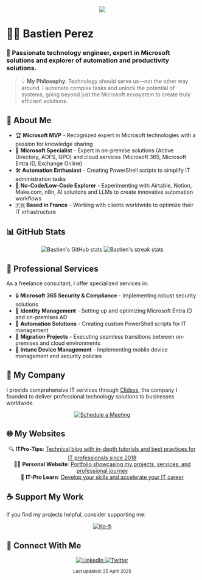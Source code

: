<!-- filepath: /Users/bast/Documents/GitHub/bastienperez/README.md -->
<div align="center">
  <img src="https://readme-typing-svg.herokuapp.com/?lines=Welcome+to+Bastien+Perez's+Page!;Microsoft+MVP+%7C+Blogger;PowerShell+Enthusiast&font=Fira%20Code&center=true&width=440&height=45&color=de761d&vCenter=true&size=22">
</div>

# 👨‍💻 Bastien Perez
### 🌟 Passionate technology engineer, expert in Microsoft solutions and explorer of automation and productivity solutions.

> 💡 **My Philosophy**: Technology should serve us—not the other way around. I automate complex tasks and unlock the potential of systems, going beyond just the Microsoft ecosystem to create truly efficient solutions.


## 🚀 About Me

- 🏆 **Microsoft MVP** - Recognized expert in Microsoft technologies with a passion for knowledge sharing
- 🔐 **Microsoft Specialist** - Expert in on-premise solutions (Active Directory, ADFS, GPO) and cloud services (Microsoft 365, Microsoft Entra ID, Exchange Online)
- 🛠️ **Automation Enthusiast** - Creating PowerShell scripts to simplify IT administration tasks
- 🤖 **No-Code/Low-Code Explorer** - Experimenting with Airtable, Notion, Make.com, n8n, AI solutions and LLMs to create innovative automation workflows
- 🇫🇷 **Based in France** - Working with clients worldwide to optimize their IT infrastructure

## 📊 GitHub Stats

<p align="center">
  <img src="https://github-readme-stats.vercel.app/api?username=bastienperez&show_icons=true&theme=transparent" alt="Bastien's GitHub stats"/>
  <img src="https://github-readme-streak-stats.herokuapp.com/?user=bastienperez&theme=transparent" alt="Bastien's streak stats"/>
</p>

## 💼 Professional Services

As a freelance consultant, I offer specialized services in:

- 🔒 **Microsoft 365 Security & Compliance** - Implementing robust security solutions
- 🔄 **Identity Management** - Setting up and optimizing Microsoft Entra ID and on-premises AD
- 🤖 **Automation Solutions** - Creating custom PowerShell scripts for IT management
- 🚚 **Migration Projects** - Executing seamless transitions between on-premises and cloud environments
- 📱 **Intune Device Management** - Implementing mobile device management and security policies

## 🏢 My Company

I provide comprehensive IT services through [Clidsys](https://clidsys.com), the company I founded to deliver professional technology solutions to businesses worldwide.

<p align="center">
  <a href="https://l.perezbastien.com/rdv">
    <img src="https://img.shields.io/badge/Schedule_a_Meeting-4285F4?style=for-the-badge&logo=google-calendar&logoColor=white" alt="Schedule a Meeting"/>
  </a>
</p>

## 🌐 My Websites

<p align="center">
    <p align="center">
        🔍 <strong>ITPro-Tips</strong>: <a href="https://itpro-tips.com">Technical blog with in-depth tutorials and best practices for IT professionals since 2018</a><br>
        👨‍💻 <strong>Personal Website</strong>: <a href="https://perezbastien.com">Portfolio showcasing my projects, services, and professional journey</a><br>
        🧠 <strong>IT-Pro Learn</strong>: <a href="https://en.itpro-learn.com">Develop your skills and accelerate your IT career</a>
    </p>
</p>
</p>

## ☕ Support My Work

If you find my projects helpful, consider supporting me:

<p align="center">
  <a href="https://ko-fi.com/bastienperez">
    <img src="https://img.shields.io/badge/Ko--fi-F16061?style=for-the-badge&logo=ko-fi&logoColor=white" alt="Ko-fi"/>
  </a>
</p>

## 🔗 Connect With Me

<p align="center">
  <a href="https://l.perezbastien.com/linkedin">
    <img src="https://img.shields.io/badge/LinkedIn-0A66C2?style=for-the-badge&logo=linkedin&logoColor=white" alt="LinkedIn"/>
  </a>
  <a href="https://l.perezbastien.com/twitter">
    <img src="https://img.shields.io/badge/Twitter-000000?style=for-the-badge&logo=x&logoColor=white" alt="Twitter"/>
  </a>
</p>

<p align="center">
  <sub>Last updated: 25 April 2025</sub>
</p>
